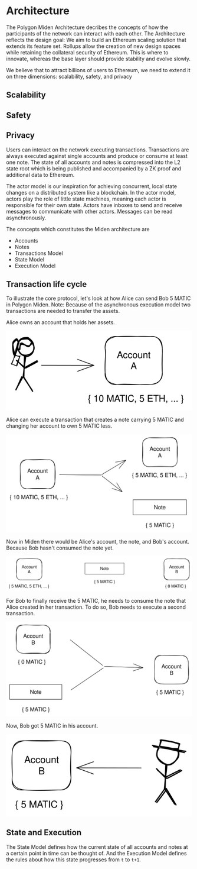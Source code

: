 # Architecture
The Polygon Miden Architecture decribes the concepts of how the participants of the network can interact with each other. The Architecture reflects the design goal: We aim to build an Ethereum scaling solution that extends its feature set. Rollups allow the creation of new design spaces while retaining the collateral security of Ethereum. This is where to innovate, whereas the base layer should provide stability and evolve slowly.

We believe that to attract billions of users to Ethereum, we need to extend it on three dimensions: scalability, safety, and privacy

## Scalability

## Safety

## Privacy

Users can interact on the network executing transactions. Transactions are always executed against single accounts and produce or consume at least one note. The state of all accounts and notes is compressed into the L2 state root which is being published and accompanied by a ZK proof and additional data to Ethereum.

The actor model is our inspiration for achieving concurrent, local state changes on a distributed system like a blockchain. In the actor model, actors play the role of little state machines, meaning each actor is responsible for their own state. Actors have inboxes to send and receive messages to communicate with other actors. Messages can be read asynchronously.

The concepts which constitutes the Miden architecture are 

* Accounts 
* Notes
* Transactions Model
* State Model
* Execution Model

## Transaction life cycle 
To illustrate the core protocol, let's look at how Alice can send Bob 5 MATIC in Polygon Miden. Note: Because of the asynchronous execution model two transactions are needed to transfer the assets.

Alice owns an account that holds her assets.


<p align="center">
    <img src="./diagrams/architecture/transaction_lifecycle/Account_Alice_1.svg">
</p>

Alice can execute a transaction that creates a note carrying 5 MATIC and changing her account to own 5 MATIC less.

<p align="center">
    <img src="./diagrams/architecture/transaction_lifecycle/Transaction_1.svg">
</p>

Now in Miden there would be Alice's account, the note, and Bob's account. Because Bob hasn't consumed the note yet.

<p align="center">
    <img src="./diagrams/architecture/transaction_lifecycle/Account_Note_Account.svg">
</p>

For Bob to finally receive the 5 MATIC, he needs to consume the note that Alice created in her transaction. To do so, Bob needs to execute a second transaction.

<p align="center">
    <img src="./diagrams/architecture/transaction_lifecycle/Transaction_2.svg">
</p>

Now, Bob got 5 MATIC in his account. 

<p align="center">
    <img src="./diagrams/architecture/transaction_lifecycle/Account_Bob_1.svg">
</p>

## State and Execution
The State Model defines how the current state of all accounts and notes at a certain point in time can be thought of. And the Execution Model defines the rules about how this state progresses from `t` to `t+1`.

